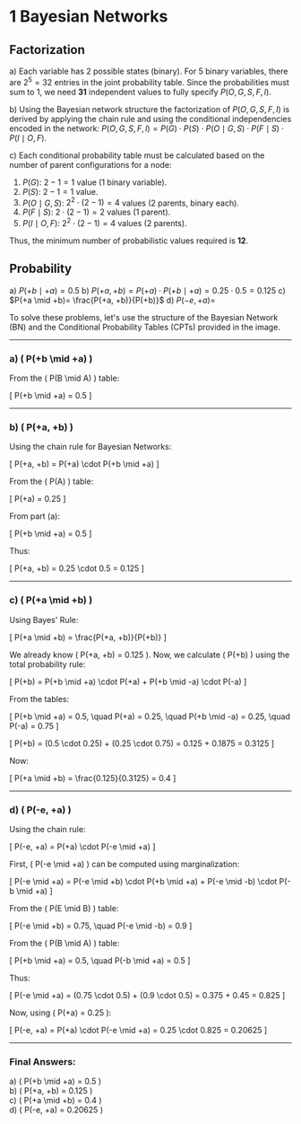 # 1 Bayesian Networks
## Factorization
a) Each variable has 2 possible states (binary). For 5 binary variables, there are $2^5 = 32$ entries in the joint probability table. Since the probabilities must sum to 1, we need **31** independent values to fully specify $P(O, G, S, F, I)$.

b) Using the Bayesian network structure the factorization of $P(O, G, S, F, I)$ is derived by applying the chain rule and using the conditional independencies encoded in the network:
$P(O, G, S, F, I) = P(G) \cdot P(S) \cdot P(O \mid G, S) \cdot P(F \mid S) \cdot P(I \mid O, F)$.

c) Each conditional probability table must be calculated based on the number of parent configurations for a node:
1. $P(G)$: $2 - 1 = 1$ value (1 binary variable).
2. $P(S)$: $2 - 1 = 1$ value.
3. $P(O \mid G, S)$: $2^2 \cdot (2 - 1) = 4$ values (2 parents, binary each).
4. $P(F \mid S)$: $2 \cdot (2 - 1) = 2$ values (1 parent).
5. $P(I \mid O, F)$: $2^2 \cdot (2 - 1) = 4$ values (2 parents).

Thus, the minimum number of probabilistic values required is **12**.

## Probability

a) $P(+b \mid +a)=0.5$
b) $P(+a, +b)= P(+a) \cdot P(+b \mid +a)= 0.25⋅0.5=0.125$
c) $P(+a \mid +b)= \frac{P(+a, +b)}{P(+b)}$
d) $P(−e, +a)=$





To solve these problems, let's use the structure of the Bayesian Network (BN) and the Conditional Probability Tables (CPTs) provided in the image.

---

### a) \( P(+b \mid +a) \)

From the \( P(B \mid A) \) table:

\[
P(+b \mid +a) = 0.5
\]

---

### b) \( P(+a, +b) \)

Using the chain rule for Bayesian Networks:

\[
P(+a, +b) = P(+a) \cdot P(+b \mid +a)
\]

From the \( P(A) \) table:

\[
P(+a) = 0.25
\]

From part (a):

\[
P(+b \mid +a) = 0.5
\]

Thus:

\[
P(+a, +b) = 0.25 \cdot 0.5 = 0.125
\]

---

### c) \( P(+a \mid +b) \)

Using Bayes' Rule:

\[
P(+a \mid +b) = \frac{P(+a, +b)}{P(+b)}
\]

We already know \( P(+a, +b) = 0.125 \). Now, we calculate \( P(+b) \) using the total probability rule:

\[
P(+b) = P(+b \mid +a) \cdot P(+a) + P(+b \mid -a) \cdot P(-a)
\]

From the tables:

\[
P(+b \mid +a) = 0.5, \quad P(+a) = 0.25, \quad P(+b \mid -a) = 0.25, \quad P(-a) = 0.75
\]

\[
P(+b) = (0.5 \cdot 0.25) + (0.25 \cdot 0.75) = 0.125 + 0.1875 = 0.3125
\]

Now:

\[
P(+a \mid +b) = \frac{0.125}{0.3125} = 0.4
\]

---

### d) \( P(-e, +a) \)

Using the chain rule:

\[
P(-e, +a) = P(+a) \cdot P(-e \mid +a)
\]

First, \( P(-e \mid +a) \) can be computed using marginalization:

\[
P(-e \mid +a) = P(-e \mid +b) \cdot P(+b \mid +a) + P(-e \mid -b) \cdot P(-b \mid +a)
\]

From the \( P(E \mid B) \) table:

\[
P(-e \mid +b) = 0.75, \quad P(-e \mid -b) = 0.9
\]

From the \( P(B \mid A) \) table:

\[
P(+b \mid +a) = 0.5, \quad P(-b \mid +a) = 0.5
\]

Thus:

\[
P(-e \mid +a) = (0.75 \cdot 0.5) + (0.9 \cdot 0.5) = 0.375 + 0.45 = 0.825
\]

Now, using \( P(+a) = 0.25 \):

\[
P(-e, +a) = P(+a) \cdot P(-e \mid +a) = 0.25 \cdot 0.825 = 0.20625
\]

---

### Final Answers:

a) \( P(+b \mid +a) = 0.5 \)  
b) \( P(+a, +b) = 0.125 \)  
c) \( P(+a \mid +b) = 0.4 \)  
d) \( P(-e, +a) = 0.20625 \)